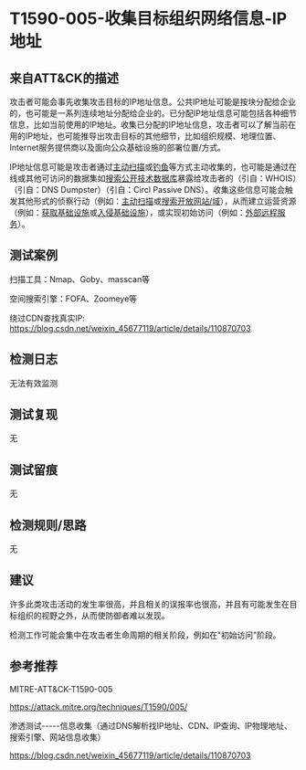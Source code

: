 # T1590-005-收集目标组织网络信息-IP地址

## 来自ATT&CK的描述

攻击者可能会事先收集攻击目标的IP地址信息。公共IP地址可能是按块分配给企业的，也可能是一系列连续地址分配给企业的。已分配IP地址信息可能包括各种细节信息，比如当前使用的IP地址。收集已分配的IP地址信息，攻击者可以了解当前在用的IP地址，也可能推导出攻击目标的其他细节，比如组织规模、地理位置、Internet服务提供商以及面向公众基础设施的部署位置/方式。

IP地址信息可能是攻击者通过[主动扫描](https://contribute.knowledge.qihoo.net/detail/technique/T1595)或[钓鱼](https://contribute.knowledge.qihoo.net/detail/technique/T1598)等方式主动收集的，也可能是通过在线或其他可访问的数据集如[搜索公开技术数据库](https://contribute.knowledge.qihoo.net/detail/technique/T1596)暴露给攻击者的（引自：WHOIS）（引自：DNS Dumpster）（引自：Circl Passive DNS）。收集这些信息可能会触发其他形式的侦察行动（例如：[主动扫描](https://contribute.knowledge.qihoo.net/detail/technique/T1595)或[搜索开放网站/域](https://contribute.knowledge.qihoo.net/detail/technique/T1593)），从而建立运营资源（例如：[获取基础设施](https://contribute.knowledge.qihoo.net/detail/technique/T1583)或[入侵基础设施](https://contribute.knowledge.qihoo.net/detail/technique/T1584)），或实现初始访问（例如：[外部远程服务](https://contribute.knowledge.qihoo.net/detail/technique/T1133)）。
## 测试案例

扫描工具：Nmap、Goby、masscan等

空间搜索引擎：FOFA、Zoomeye等

绕过CDN查找真实IP: <https://blog.csdn.net/weixin_45677119/article/details/110870703>

## 检测日志

无法有效监测

## 测试复现

无

## 测试留痕

无

## 检测规则/思路

无

## 建议

许多此类攻击活动的发生率很高，并且相关的误报率也很高，并且有可能发生在目标组织的视野之外，从而使防御者难以发现。

检测工作可能会集中在攻击者生命周期的相关阶段，例如在"初始访问"阶段。

## 参考推荐

MITRE-ATT&CK-T1590-005

<https://attack.mitre.org/techniques/T1590/005/>

渗透测试-----信息收集（通过DNS解析找IP地址、CDN、IP查询、IP物理地址、搜索引擎、网站信息收集）

<https://blog.csdn.net/weixin_45677119/article/details/110870703>